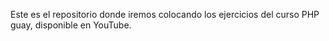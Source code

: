 Este es el repositorio donde iremos colocando los ejercicios del curso PHP guay, disponible en YouTube.